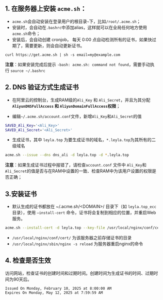## 1. 在服务器上安装 `acme.sh`：
- `acme.sh`会自动安装在登录用户的根目录`~`下，比如`/root/.acme.sh`；
- 安装时，会自动在`.bashrc`中添加alias，这样就可以在全局任何地方使用 `acme.sh`命令；
- 安装后，会自动创建 cronjob， 每天 0:00 点自动检测所有的证书，如果快过期了，需要更新，则会自动更新证书。
```shell
curl https://get.acme.sh | sh -s email=my@example.com
```
**注意**：如果安装完成后提示 `-bash: acme.sh: command not found`，需要手动执行 `source ~/.bashrc`

## 2. DNS 验证方式生成证书
- 在阿里云的控制台，生成RAM级的`Ali_Key` 和 `Ali_Secret`，并且为其分配 **`AliyunDNSFullAccess` 和 `AliyunDomainFullAccess`权限**；

- 编辑`~/.acme.sh/account.conf`文件，新增`Ali_Key`和`Ali_Secret`的值
```sh
SAVED_Ali_Key='<Ali_Key>'
SAVED_Ali_Secret='<Ali_Secret>'
```

- 生成证书，其中 `leyla.top` 为要生成证书的域名，`*.leyla.top`为其所有的二级域名
```sh
acme.sh --issue --dns dns_ali -d leyla.top -d *.leyla.top
```

**注意**：如果生成证书过程中报错了，请检查`account.conf` 文件中 `Ali_Key`和`Ali_Secret`的值是否与在RAM中设置的一致、检查RAM中为该用户设置的权限是否正确；

## 3.安装证书
- 默认生成的证书都放在 ~/.acme.sh/\<DOMAIN\>/ 目录下（如 `leyla.top_ecc`目录），使用 `–install-cert` 命令，证书将会复制到相应的位置，并重启Web服务。

```sh
acme.sh --install-cert -d leyla.top --key-file /usr/local/nginx/conf/cert/leyla.top.key --fullchain-file /usr/local/nginx/conf/cert/leyla.top.pem --reloadcmd "/usr/local/nginx/sbin/nginx -s reload"
```

- `/usr/local/nginx/conf/cert/` 为该服务器之前存储证书的目录
- `/usr/local/nginx/sbin/nginx -s reload` 为服务器重启nginx的命令

## 4. 检查是否生效
访问网站，检查证书的创建时间和过期时间。创建时间为生成证书的时间、过期时间为90天后。
```
Issued On Monday, February 10, 2025 at 8:00:00 AM
Expires On Monday, May 12, 2025 at 7:59:59 AM
```


